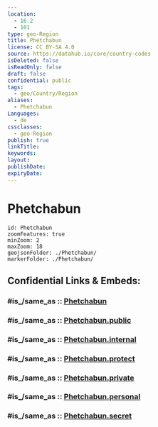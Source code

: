 ```yaml
---
location:
  - 16.2
  - 101
type: geo-Region
title: Phetchabun
license: CC BY-SA 4.0
source: https://datahub.io/core/country-codes
isDeleted: false
isReadOnly: false
draft: false
confidential: public
tags:
  - geo/Country/Region
aliases:
  - Phetchabun
Languages:
  - de
cssclasses:
  - geo-Region
publish: true
linkTitle:
keywords:
layout:
publishDate:
expiryDate:
---
```


# Phetchabun

```leaflet
id: Phetchabun
zoomFeatures: true 
minZoom: 2 
maxZoom: 18
geojsonFolder: ./Phetchabun/
markerFolder: ./Phetchabun/
```


## Confidential Links & Embeds: 

### #is_/same_as :: [Phetchabun](/_Standards/Earth/Continent/Asia/Asia~South~East/Thailand/Provinces~Thailand/Phetchabun.md) 

### #is_/same_as :: [Phetchabun.public](/_public/Earth/Continent/Asia/Asia~South~East/Thailand/Provinces~Thailand/Phetchabun.public.md) 

### #is_/same_as :: [Phetchabun.internal](/_internal/Earth/Continent/Asia/Asia~South~East/Thailand/Provinces~Thailand/Phetchabun.internal.md) 

### #is_/same_as :: [Phetchabun.protect](/_protect/Earth/Continent/Asia/Asia~South~East/Thailand/Provinces~Thailand/Phetchabun.protect.md) 

### #is_/same_as :: [Phetchabun.private](/_private/Earth/Continent/Asia/Asia~South~East/Thailand/Provinces~Thailand/Phetchabun.private.md) 

### #is_/same_as :: [Phetchabun.personal](/_personal/Earth/Continent/Asia/Asia~South~East/Thailand/Provinces~Thailand/Phetchabun.personal.md) 

### #is_/same_as :: [Phetchabun.secret](/_secret/Earth/Continent/Asia/Asia~South~East/Thailand/Provinces~Thailand/Phetchabun.secret.md)

